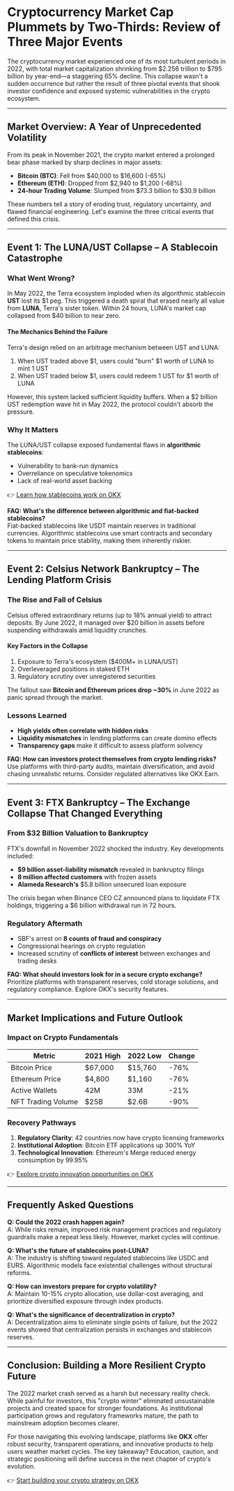 # Cryptocurrency Market Cap Plummets by Two-Thirds: Review of Three Major Events

The cryptocurrency market experienced one of its most turbulent periods in 2022, with total market capitalization shrinking from $2.256 trillion to $795 billion by year-end—a staggering 65% decline. This collapse wasn't a sudden occurrence but rather the result of three pivotal events that shook investor confidence and exposed systemic vulnerabilities in the crypto ecosystem.

---

## Market Overview: A Year of Unprecedented Volatility

From its peak in November 2021, the crypto market entered a prolonged bear phase marked by sharp declines in major assets:
- **Bitcoin (BTC)**: Fell from $40,000 to $16,600 (-65%)
- **Ethereum (ETH)**: Dropped from $2,940 to $1,200 (-68%)
- **24-hour Trading Volume**: Slumped from $73.3 billion to $30.9 billion

These numbers tell a story of eroding trust, regulatory uncertainty, and flawed financial engineering. Let's examine the three critical events that defined this crisis.

---

## Event 1: The LUNA/UST Collapse – A Stablecoin Catastrophe

### What Went Wrong?
In May 2022, the Terra ecosystem imploded when its algorithmic stablecoin **UST** lost its $1 peg. This triggered a death spiral that erased nearly all value from **LUNA**, Terra's sister token. Within 24 hours, LUNA's market cap collapsed from $40 billion to near zero.

#### The Mechanics Behind the Failure
Terra's design relied on an arbitrage mechanism between UST and LUNA:
1. When UST traded above $1, users could "burn" $1 worth of LUNA to mint 1 UST
2. When UST traded below $1, users could redeem 1 UST for $1 worth of LUNA

However, this system lacked sufficient liquidity buffers. When a $2 billion UST redemption wave hit in May 2022, the protocol couldn't absorb the pressure.

### Why It Matters
The LUNA/UST collapse exposed fundamental flaws in **algorithmic stablecoins**:
- Vulnerability to bank-run dynamics
- Overreliance on speculative tokenomics
- Lack of real-world asset backing

👉 [Learn how stablecoins work on OKX](https://bit.ly/okx-bonus)

**FAQ: What's the difference between algorithmic and fiat-backed stablecoins?**  
Fiat-backed stablecoins like USDT maintain reserves in traditional currencies. Algorithmic stablecoins use smart contracts and secondary tokens to maintain price stability, making them inherently riskier.

---

## Event 2: Celsius Network Bankruptcy – The Lending Platform Crisis

### The Rise and Fall of Celsius
Celsius offered extraordinary returns (up to 18% annual yield) to attract deposits. By June 2022, it managed over $20 billion in assets before suspending withdrawals amid liquidity crunches.

#### Key Factors in the Collapse
1. Exposure to Terra's ecosystem ($400M+ in LUNA/UST)
2. Overleveraged positions in staked ETH
3. Regulatory scrutiny over unregistered securities

The fallout saw **Bitcoin and Ethereum prices drop ~30%** in June 2022 as panic spread through the market.

### Lessons Learned
- **High yields often correlate with hidden risks**
- **Liquidity mismatches** in lending platforms can create domino effects
- **Transparency gaps** make it difficult to assess platform solvency

**FAQ: How can investors protect themselves from crypto lending risks?**  
Use platforms with third-party audits, maintain diversification, and avoid chasing unrealistic returns. Consider regulated alternatives like OKX Earn.

---

## Event 3: FTX Bankruptcy – The Exchange Collapse That Changed Everything

### From $32 Billion Valuation to Bankruptcy
FTX's downfall in November 2022 shocked the industry. Key developments included:
- **$9 billion asset-liability mismatch** revealed in bankruptcy filings
- **8 million affected customers** with frozen assets
- **Alameda Research's** $5.8 billion unsecured loan exposure

The crisis began when Binance CEO CZ announced plans to liquidate FTX holdings, triggering a $6 billion withdrawal run in 72 hours.

### Regulatory Aftermath
- SBF's arrest on **8 counts of fraud and conspiracy**
- Congressional hearings on crypto regulation
- Increased scrutiny of **conflicts of interest** between exchanges and trading desks

**FAQ: What should investors look for in a secure crypto exchange?**  
Prioritize platforms with transparent reserves, cold storage solutions, and regulatory compliance. Explore OKX's security features.

---

## Market Implications and Future Outlook

### Impact on Crypto Fundamentals
| Metric                | 2021 High | 2022 Low | Change  |
|-----------------------|-----------|----------|---------|
| Bitcoin Price         | $67,000   | $15,760  | -76%    |
| Ethereum Price        | $4,800    | $1,160   | -76%    |
| Active Wallets        | 42M       | 33M      | -21%    |
| NFT Trading Volume    | $25B      | $2.6B    | -90%    |

### Recovery Pathways
1. **Regulatory Clarity**: 42 countries now have crypto licensing frameworks
2. **Institutional Adoption**: Bitcoin ETF applications up 300% YoY
3. **Technological Innovation**: Ethereum's Merge reduced energy consumption by 99.95%

👉 [Explore crypto innovation opportunities on OKX](https://bit.ly/okx-bonus)

---

## Frequently Asked Questions

**Q: Could the 2022 crash happen again?**  
A: While risks remain, improved risk management practices and regulatory guardrails make a repeat less likely. However, market cycles will continue.

**Q: What's the future of stablecoins post-LUNA?**  
A: The industry is shifting toward regulated stablecoins like USDC and EURS. Algorithmic models face existential challenges without structural reforms.

**Q: How can investors prepare for crypto volatility?**  
A: Maintain 10-15% crypto allocation, use dollar-cost averaging, and prioritize diversified exposure through index products.

**Q: What's the significance of decentralization in crypto?**  
A: Decentralization aims to eliminate single points of failure, but the 2022 events showed that centralization persists in exchanges and stablecoin reserves.

---

## Conclusion: Building a More Resilient Crypto Future

The 2022 market crash served as a harsh but necessary reality check. While painful for investors, this "crypto winter" eliminated unsustainable projects and created space for stronger foundations. As institutional participation grows and regulatory frameworks mature, the path to mainstream adoption becomes clearer.

For those navigating this evolving landscape, platforms like **OKX** offer robust security, transparent operations, and innovative products to help users weather market cycles. The key takeaway? Education, caution, and strategic positioning will define success in the next chapter of crypto's evolution.

👉 [Start building your crypto strategy on OKX](https://bit.ly/okx-bonus)